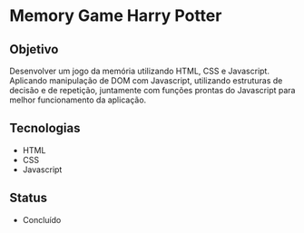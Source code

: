 # Memory Game Harry Potter

## Objetivo 
  Desenvolver um jogo da memória utilizando HTML, CSS e Javascript. Aplicando manipulação de DOM com Javascript, utilizando estruturas de decisão e de repetição, juntamente com funções prontas do Javascript para melhor funcionamento da aplicação.

## Tecnologias
  - HTML
  - CSS
  - Javascript

## Status
 - Concluído

